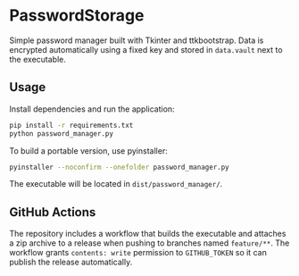 # PasswordStorage

Simple password manager built with Tkinter and ttkbootstrap. Data is encrypted automatically using a fixed key and stored in `data.vault` next to the executable.

## Usage

Install dependencies and run the application:

```bash
pip install -r requirements.txt
python password_manager.py
```

To build a portable version, use pyinstaller:

```bash
pyinstaller --noconfirm --onefolder password_manager.py
```

The executable will be located in `dist/password_manager/`.

## GitHub Actions
The repository includes a workflow that builds the executable and attaches a zip
archive to a release when pushing to branches named `feature/**`. The workflow
grants `contents: write` permission to `GITHUB_TOKEN` so it can publish the
release automatically.
